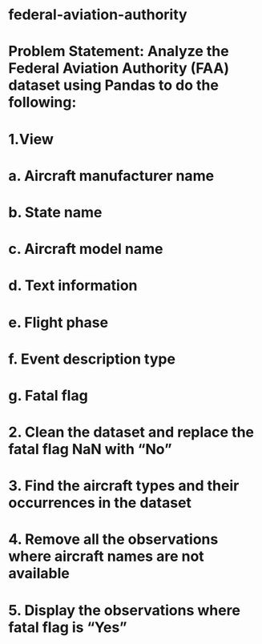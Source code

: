 # federal-aviation-authority
# Problem Statement:  Analyze the Federal Aviation Authority (FAA) dataset using Pandas to do the following: 
# 1.View  
# a. Aircraft manufacturer name 
# b. State name 
# c. Aircraft model name 
# d. Text information 
# e. Flight phase 
# f. Event description type 
# g. Fatal flag 
# 2. Clean the dataset and replace the fatal flag NaN with “No” 
# 3. Find the aircraft types and their occurrences in the dataset  
# 4. Remove all the observations where aircraft names are not available 
# 5. Display the observations where fatal flag is “Yes” 
